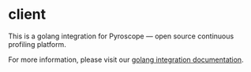 # client

This is a golang integration for Pyroscope — open source continuous profiling platform.

For more information, please visit our [golang integration documentation](https://pyroscope.io/docs/golang).
